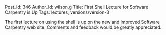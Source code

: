 Post_Id: 346
Author_Id: wilson.g
Title: First Shell Lecture for Software Carpentry is Up
Tags: lectures, versions/version-3

<p>The first lecture on using the shell is up on the new and improved Software Carpentry web site.  Comments and feedback would be greatly appreciated.</p>
